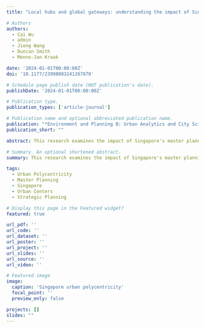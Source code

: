 ```yaml
---
title: "Local hubs and global gateways: understanding the impact of Singapore's master plan on urban polycentricity (2024)"

# Authors
authors:
  - Cai Wu
  - admin
  - Jiong Wang
  - Duncan Smith
  - Menno-Jan Kraak

date: '2024-01-01T00:00:00Z'
doi: '10.1177/23998083241267070'

# Schedule page publish date (NOT publication's date).
publishDate: '2024-01-01T00:00:00Z'

# Publication type.
publication_types: ['article-journal']

# Publication name and optional abbreviated publication name.
publication: "*Environment and Planning B: Urban Analytics and City Science*"
publication_short: ""

abstract: This research examines the impact of Singapore's master planning on urban polycentricity development. We analyze how planned urban centers function as both local hubs serving immediate communities and global gateways connecting to international networks. The study provides insights into the effectiveness of strategic urban planning in creating polycentric urban structures.

# Summary. An optional shortened abstract.
summary: This research examines the impact of Singapore's master planning on urban polycentricity development.

tags:
  - Urban Polycentricity
  - Master Planning
  - Singapore
  - Urban Centers
  - Strategic Planning

# Display this page in the Featured widget?
featured: true

url_pdf: ''
url_code: ''
url_dataset: ''
url_poster: ''
url_project: ''
url_slides: ''
url_source: ''
url_video: ''

# Featured image
image:
  caption: 'Singapore urban polycentricity'
  focal_point: ''
  preview_only: false

projects: []
slides: ""
---
```

